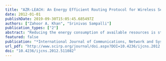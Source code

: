 ```yaml
---
title: "AZR-LEACH: An Energy Efficient Routing Protocol for Wireless Sensor Networks"
date: 2012-01-01
publishDate: 2019-09-30T15:05:45.685497Z
authors: ["Zahoor A. Khan", "Srinivas Sampalli"]
publication_types: ["2"]
abstract: "Reducing the energy consumption of available resources is still a problem to be solved in Wireless Sensor Networks (WSNs). Many types of existing routing protocols are developed to save power consumption. In these protocols, cluster-based routing protocols are found to be more energy efficient. A cluster head is selected to aggregate the data received from root nodes and forwards these data to the base station in cluster-based routing. The selection of cluster heads should be efficient to save energy. In our proposed protocol, we use static clustering for the efficient selection of cluster heads. The proposed routing protocol works efficiently in large as well as small areas. For an optimal number of cluster head selection we divide a large sensor field into rectangular clusters. Then these rectangular clusters are further grouped into zones for efficient communication between cluster heads and a base station. We perform MATLAB simulations to observe the network stability, throughput, energy consumption, network lifetime and the number of cluster heads. Our proposed routing protocol outperforms in large areas in comparison with the LEACH, MH-LEACH, and SEP routing protocols."
featured: false
publication: "*International Journal of Communications, Network and System Sciences*"
url_pdf: "http://www.scirp.org/journal/doi.aspx?DOI=10.4236/ijcns.2012.511082"
doi: "10.4236/ijcns.2012.511082"
---
```


